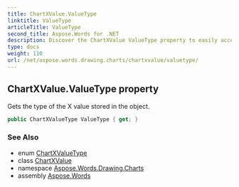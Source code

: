 ```yaml
---
title: ChartXValue.ValueType
linktitle: ValueType
articleTitle: ValueType
second_title: Aspose.Words for .NET
description: Discover the ChartXValue ValueType property to easily access and utilize the X value type in your data visualization projects.
type: docs
weight: 110
url: /net/aspose.words.drawing.charts/chartxvalue/valuetype/
---
```

## ChartXValue.ValueType property

Gets the type of the X value stored in the object.

```csharp
public ChartXValueType ValueType { get; }
```

### See Also

* enum [ChartXValueType](../../chartxvaluetype/)
* class [ChartXValue](../)
* namespace [Aspose.Words.Drawing.Charts](../../../aspose.words.drawing.charts/)
* assembly [Aspose.Words](../../../)
